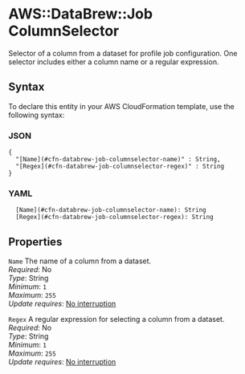 # AWS::DataBrew::Job ColumnSelector<a name="aws-properties-databrew-job-columnselector"></a>

Selector of a column from a dataset for profile job configuration\. One selector includes either a column name or a regular expression\.

## Syntax<a name="aws-properties-databrew-job-columnselector-syntax"></a>

To declare this entity in your AWS CloudFormation template, use the following syntax:

### JSON<a name="aws-properties-databrew-job-columnselector-syntax.json"></a>

```
{
  "[Name](#cfn-databrew-job-columnselector-name)" : String,
  "[Regex](#cfn-databrew-job-columnselector-regex)" : String
}
```

### YAML<a name="aws-properties-databrew-job-columnselector-syntax.yaml"></a>

```
  [Name](#cfn-databrew-job-columnselector-name): String
  [Regex](#cfn-databrew-job-columnselector-regex): String
```

## Properties<a name="aws-properties-databrew-job-columnselector-properties"></a>

`Name` <a name="cfn-databrew-job-columnselector-name"></a>
The name of a column from a dataset\.  
_Required_: No  
_Type_: String  
_Minimum_: `1`  
_Maximum_: `255`  
_Update requires_: [No interruption](https://docs.aws.amazon.com/AWSCloudFormation/latest/UserGuide/using-cfn-updating-stacks-update-behaviors.html#update-no-interrupt)

`Regex` <a name="cfn-databrew-job-columnselector-regex"></a>
A regular expression for selecting a column from a dataset\.  
_Required_: No  
_Type_: String  
_Minimum_: `1`  
_Maximum_: `255`  
_Update requires_: [No interruption](https://docs.aws.amazon.com/AWSCloudFormation/latest/UserGuide/using-cfn-updating-stacks-update-behaviors.html#update-no-interrupt)
